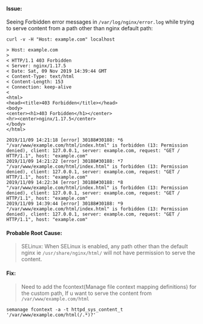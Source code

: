 #### Issue:

Seeing Forbidden error messages in `/var/log/nginx/error.log` while trying to serve content from a path other than nginx default path:

```
curl -v -H "Host: example.com" localhost

> Host: example.com
>
< HTTP/1.1 403 Forbidden
< Server: nginx/1.17.5
< Date: Sat, 09 Nov 2019 14:39:44 GMT
< Content-Type: text/html
< Content-Length: 153
< Connection: keep-alive
<
<html>
<head><title>403 Forbidden</title></head>
<body>
<center><h1>403 Forbidden</h1></center>
<hr><center>nginx/1.17.5</center>
</body>
</html>
```

```
2019/11/09 14:21:18 [error] 30188#30188: *6 "/var/www/example.com/html/index.html" is forbidden (13: Permission denied), client: 127.0.0.1, server: example.com, request: "GET / HTTP/1.1", host: "example.com"
2019/11/09 14:21:22 [error] 30188#30188: *7 "/var/www/example.com/html/index.html" is forbidden (13: Permission denied), client: 127.0.0.1, server: example.com, request: "GET / HTTP/1.1", host: "example.com"
2019/11/09 14:22:34 [error] 30188#30188: *8 "/var/www/example.com/html/index.html" is forbidden (13: Permission denied), client: 127.0.0.1, server: example.com, request: "GET / HTTP/1.1", host: "example.com"
2019/11/09 14:39:44 [error] 30188#30188: *9 "/var/www/example.com/html/index.html" is forbidden (13: Permission denied), client: 127.0.0.1, server: example.com, request: "GET / HTTP/1.1", host: "example.com"
```

#### Probable Root Cause:
> SELinux: When SELinux is enabled, any path other than the default nginx ie `/usr/share/nginx/html/` will not have permission to serve the content. 


#### Fix:
> Need to add the fcontext(Manage file context mapping definitions) for the custom path, If u want to serve the content from `/var/www/example.com/html`

```
semanage fcontext -a -t httpd_sys_content_t '/var/www/example.com/html(/.*)?'
```
